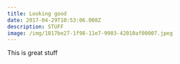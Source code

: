 ```yaml
---
title: Looking good
date: 2017-04-29T10:53:06.008Z
description: STUFF
image: /img/1817be27-1f98-11e7-9903-42010af00007.jpeg
---
```


This is great stuff